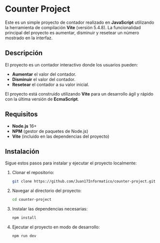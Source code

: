 # Counter Project

Este es un simple proyecto de contador realizado en **JavaScript** utilizando la herramienta de compilación **Vite** (versión 5.4.8). La funcionalidad principal del proyecto es aumentar, disminuir y resetear un número mostrado en la interfaz.

## Descripción

El proyecto es un contador interactivo donde los usuarios pueden:
- **Aumentar** el valor del contador.
- **Disminuir** el valor del contador.
- **Resetear** el contador a su valor inicial.

El proyecto está construido utilizando **Vite** para un desarrollo ágil y rápido con la última versión de **EcmaScript**.

## Requisitos

- **Node.js** 16+
- **NPM** (gestor de paquetes de Node.js)
- **Vite** (incluido en las dependencias del proyecto)

## Instalación

Sigue estos pasos para instalar y ejecutar el proyecto localmente:

1. Clonar el repositorio:
   ```bash
   git clone https://github.com/Juan17Informatico/counter-project.git
2. Navegar al directorio del proyecto:
    ```bash
    cd counter-project
3. Instalar las dependencias necesarias:
    ```bash
    npm install
4. Ejecutar el proyecto en modo de desarrollo:
    ```bash
    npm run dev

